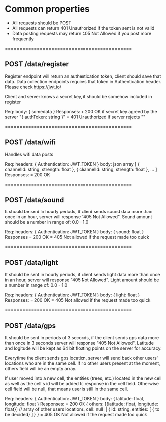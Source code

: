# Common properties
* All requests should be POST
* All requests can return 401 Unauthorized if the token sent is not valid
* Data posting requests may return 405 Not Allowed if you post more frequently

============================================
## POST /data/register

Register endpoint will return an authentication token, client should save that data. Data collection
endpoints requires that token in Authentication header. Please check https://jwt.io/

Client and server knows a secret key, it should be somehow included in register

Req:
    body: { somedata }
Responses:
    = 200 OK if secret key agreed by the server
        "{ authToken: string }"
    = 401 Unauthorized if server rejects
        ""

============================================
## POST /data/wifi

Handles wifi data posts

Req:
    headers: { Authentication: JWT_TOKEN }
    body: json array [
        {
            channelId: string,
            strength: float
        },
        {
            channelId: string,
            strength: float
        },
        ...
    ]
Responses:
    = 200 OK

============================================
## POST /data/sound

It should be sent in hourly periods, if client sends sound data more than once in an hour, server
will response "405 Not Allowed". Sound amount should be a number in range of: 0.0 - 1.0

Req:
    headers: { Authentication: JWT_TOKEN }
    body: { sound: float }
Responses
    = 200 OK
    = 405 Not allowed if the request made too quick

============================================
## POST /data/light

It should be sent in hourly periods, if client sends light data more than once in an hour, server
will response "405 Not Allowed". Light amount should be a number in range of: 0.0 - 1.0

Req:
    headers: { Authentication: JWT_TOKEN }
    body: { light: float }
Responses:
    = 200 OK
    = 405 Not allowed if the request made too quick

============================================
## POST /data/gps

It should be sent in periods of 3 seconds, if the client sends gps data more than once in 3 seconds
server will response "405 Not Allowed". Latitude and logitude will be kept as 64 bit floating points
on the server for accuracy.

Everytime the client sends gps location, server will send back other users' locations who are in the
same cell. If no other users present at the moment, others field will be an empty array.

If user moved into a new cell, the entities (trees, etc.) located in the new cell  as well as the
cell's id will be added to response in the cell field. Otherwise cell field will be null, that means
user is still in the same cell.

Req:
    headers: { Authentication: JWT_TOKEN }
    body: { latitude: float, longitude: float }
Responses:
    = 200 OK
        {
            others: [{latitude: float, longitude: float}] // array of other users locations,
            cell: null || {
                id: string,
                entities: [
                    { to be decided}
                ]
            }
        }
    = 405 OK Not allowed if the request made too quick
